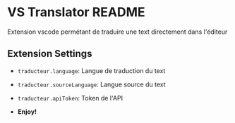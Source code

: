 # VS Translator README

Extension vscode permétant de traduire une text directement dans l'éditeur

## Extension Settings

- `traducteur.language`: Langue de traduction du text
- `traducteur.sourceLanguage`: Langue source du text
- `traducteur.apiToken`: Token de l'API

- **Enjoy!**
